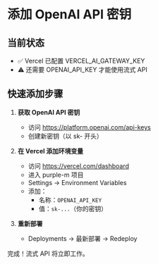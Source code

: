 # 添加 OpenAI API 密钥

## 当前状态
- ✅ Vercel 已配置 VERCEL_AI_GATEWAY_KEY
- ⚠️ 还需要 OPENAI_API_KEY 才能使用流式 API

## 快速添加步骤

1. **获取 OpenAI API 密钥**
   - 访问 https://platform.openai.com/api-keys
   - 创建新密钥（以 sk- 开头）

2. **在 Vercel 添加环境变量**
   - 访问 https://vercel.com/dashboard
   - 进入 purple-m 项目
   - Settings → Environment Variables
   - 添加：
     - 名称：`OPENAI_API_KEY`
     - 值：`sk-...`（你的密钥）

3. **重新部署**
   - Deployments → 最新部署 → Redeploy

完成！流式 API 将立即工作。